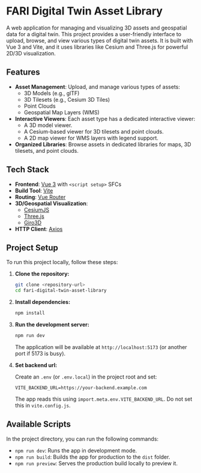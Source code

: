 # FARI Digital Twin Asset Library

A web application for managing and visualizing 3D assets and geospatial data for a digital twin. This project provides a user-friendly interface to upload, browse, and view various types of digital twin assets. It is built with Vue 3 and Vite, and it uses libraries like Cesium and Three.js for powerful 2D/3D visualization.

## Features

- **Asset Management**: Upload, and manage various types of assets:
  - 3D Models (e.g., glTF)
  - 3D Tilesets (e.g., Cesium 3D Tiles)
  - Point Clouds
  - Geospatial Map Layers (WMS)
- **Interactive Viewers**: Each asset type has a dedicated interactive viewer:
  - A 3D model viewer.
  - A Cesium-based viewer for 3D tilesets and point clouds.
  - A 2D map viewer for WMS layers with legend support.
- **Organized Libraries**: Browse assets in dedicated libraries for maps, 3D tilesets, and point clouds.

## Tech Stack

- **Frontend**: [Vue 3](https://vuejs.org/) with `<script setup>` SFCs
- **Build Tool**: [Vite](https://vitejs.dev/)
- **Routing**: [Vue Router](https://router.vuejs.org/)
- **3D/Geospatial Visualization**:
  - [CesiumJS](https://cesium.com/platform/cesiumjs/)
  - [Three.js](https://threejs.org/)
  - [Giro3D](https://giro3d.org/)
- **HTTP Client**: [Axios](https://axios-http.com/)

## Project Setup

To run this project locally, follow these steps:

1.  **Clone the repository:**

    ```sh
    git clone <repository-url>
    cd fari-digital-twin-asset-library
    ```

2.  **Install dependencies:**

    ```sh
    npm install
    ```

3.  **Run the development server:**

    ```sh
    npm run dev
    ```

    The application will be available at `http://localhost:5173` (or another port if 5173 is busy).

4.  **Set backend url:**

    Create an `.env` (or `.env.local`) in the project root and set:

    ```env
    VITE_BACKEND_URL=https://your-backend.example.com
    ```

    The app reads this using `import.meta.env.VITE_BACKEND_URL`. Do not set this in `vite.config.js`.

## Available Scripts

In the project directory, you can run the following commands:

- `npm run dev`: Runs the app in development mode.
- `npm run build`: Builds the app for production to the `dist` folder.
- `npm run preview`: Serves the production build locally to preview it.
